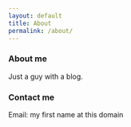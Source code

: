 ```yaml
---
layout: default
title: About
permalink: /about/
---
```

### About me

Just a guy with a blog.

### Contact me

Email: my first name at this domain
